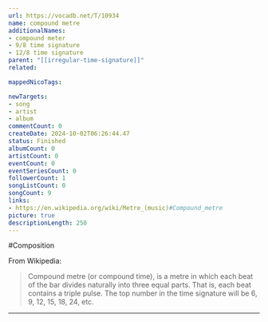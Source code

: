 ```yaml
---
url: https://vocadb.net/T/10934
name: compound metre
additionalNames: 
- compound meter
- 9/8 time signature
- 12/8 time signature
parent: "[[irregular-time-signature]]"
related:

mappedNicoTags:

newTargets:
- song
- artist
- album
commentCount: 0
createDate: 2024-10-02T06:26:44.47
status: Finished
albumCount: 0
artistCount: 0
eventCount: 0
eventSeriesCount: 0
followerCount: 1
songListCount: 0
songCount: 9
links: 
- https://en.wikipedia.org/wiki/Metre_(music)#Compound_metre
picture: true
descriptionLength: 250
---
```


#Composition

From Wikipedia:
>Compound metre (or compound time), is a metre in which each beat of the bar divides naturally into three equal parts. That is, each beat contains a triple pulse. The top number in the time signature will be 6, 9, 12, 15, 18, 24, etc.

---

